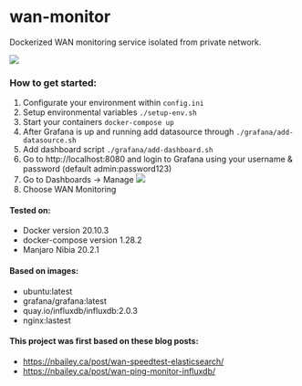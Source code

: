 # wan-monitor
Dockerized WAN monitoring service isolated from private network.

![](https://imgur.com/S5iblCo)

### How to get started:
1. Configurate your environment within `config.ini`
2. Setup environmental variables `./setup-env.sh`
3. Start your containers `docker-compose up`
4. After Grafana is up and running add datasource through `./grafana/add-datasource.sh`
5. Add dashboard script `./grafana/add-dashboard.sh`
6. Go to http://localhost:8080 and login to Grafana using your username & password (default admin:password123)
7. Go to Dashboards -> Manage
![](https://imgur.com/uRt18fP)
8. Choose WAN Monitoring

#### Tested on:
- Docker version 20.10.3
- docker-compose version 1.28.2
- Manjaro Nibia 20.2.1

#### Based on images:
- ubuntu:latest
- grafana/grafana:latest
- quay.io/influxdb/influxdb:2.0.3
- nginx:lastest


#### This project was first based on these blog posts:
- https://nbailey.ca/post/wan-speedtest-elasticsearch/
- https://nbailey.ca/post/wan-ping-monitor-influxdb/

